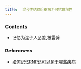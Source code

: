 ```yaml
---
title:  混合性结缔组织病为何抗体阳性
--- 
```


### Contents
- 记忆为混子人品差,被雷劈
### References
- [如何记忆RNP还可以见于哪些疾病](/如何记忆RNP还可以见于哪些疾病)

